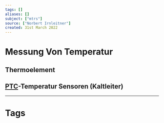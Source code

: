 ```yaml
---
tags: []
aliases: []
subject: ["mtrs"]
source: ["Norbert Irnleitner"]
created: 31st March 2022
---
```


# Messung Von Temperatur

## Thermoelement

## [PTC](../Hardwareentwicklung/Temperatur%20abhängiger%20Widerstand.md)-Temperatur Sensoren (Kaltleiter)

---

# Tags